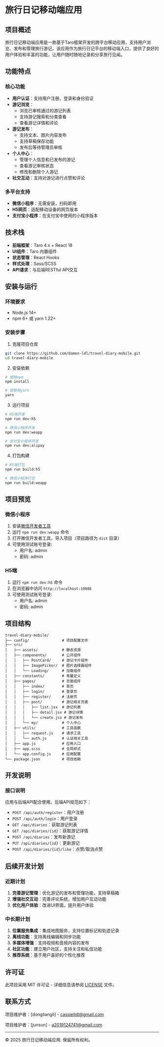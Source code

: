 # 旅行日记移动端应用

## 项目概述

旅行日记移动端应用是一款基于Taro框架开发的跨平台移动应用，支持用户浏览、发布和管理旅行游记。该应用作为旅行日记平台的移动端入口，提供了良好的用户体验和丰富的功能，让用户随时随地记录和分享旅行见闻。

## 功能特点

### 核心功能
- **用户认证**：支持用户注册、登录和身份验证
- **游记浏览**：
  - 浏览已审核通过的游记列表
  - 支持游记搜索和分类查看
  - 查看游记详情和评论
- **游记发布**：
  - 支持文本、图片内容发布
  - 支持草稿保存功能
  - 发布后等待管理员审核
- **个人中心**：
  - 管理个人信息和已发布的游记
  - 查看游记审核状态
  - 修改和删除个人游记
- **社交互动**：支持对游记进行点赞和评论

### 多平台支持
- **微信小程序**：无需安装，扫码即用
- **H5网页**：适配移动设备的网页版本
- **支付宝小程序**：在支付宝中使用的小程序版本

## 技术栈

- **前端框架**：Taro 4.x + React 18
- **UI组件**：Taro 内置组件
- **状态管理**：React Hooks
- **样式处理**：Sass/SCSS
- **API请求**：与后端RESTful API交互

## 安装与运行

### 环境要求
- Node.js 14+
- npm 6+ 或 yarn 1.22+

### 安装步骤

1. 克隆项目仓库
```bash
git clone https://github.com/damon-ldl/travel-diary-mobile.git
cd travel-diary-mobile
```

2. 安装依赖
```bash
# 使用npm
npm install

# 或使用yarn
yarn
```

3. 运行项目
```bash
# H5端开发
npm run dev:h5

# 微信小程序开发
npm run dev:weapp

# 支付宝小程序开发
npm run dev:alipay
```

4. 打包构建
```bash
# H5端打包
npm run build:h5

# 微信小程序打包
npm run build:weapp
```

## 项目预览

### 微信小程序
1. 安装[微信开发者工具](https://developers.weixin.qq.com/miniprogram/dev/devtools/download.html)
2. 运行 `npm run dev:weapp` 命令
3. 打开微信开发者工具，导入项目（项目路径为 `dist` 目录）
4. 可使用测试账号登录:
   - 用户名: admin
   - 密码: admin

### H5端
1. 运行 `npm run dev:h5` 命令
2. 在浏览器中访问 `http://localhost:10086`
3. 可使用测试账号登录:
   - 用户名: admin
   - 密码: admin

## 项目结构

```
travel-diary-mobile/
├── config/               # 项目配置文件
├── src/
│   ├── assets/           # 静态资源
│   ├── components/       # 公共组件
│   │   ├── PostCard/     # 游记卡片组件
│   │   ├── ImagePicker/  # 图片选择器组件
│   │   └── Loading/      # 加载组件
│   ├── constants/        # 常量定义
│   ├── pages/            # 页面组件
│   │   ├── index/        # 首页
│   │   ├── login/        # 登录页
│   │   ├── register/     # 注册页
│   │   ├── post/         # 游记相关页面
│   │   │   ├── list.jsx  # 游记列表
│   │   │   ├── detail.jsx # 游记详情
│   │   │   └── create.jsx # 游记发布
│   │   └── my/           # 个人中心
│   ├── utils/            # 工具函数
│   │   ├── request.js    # 请求工具
│   │   └── auth.js       # 认证相关工具
│   ├── app.js            # 应用入口
│   ├── app.scss          # 全局样式
│   └── app.config.js     # 应用配置
└── package.json          # 项目依赖
```

## 开发说明

### 接口说明

应用与后端API配合使用。后端API规范如下：

- `POST /api/auth/register`：用户注册
- `POST /api/auth/login`：用户登录
- `GET /api/diaries`：获取游记列表
- `GET /api/diaries/{id}`：获取游记详情
- `POST /api/diaries`：发布新游记
- `PUT /api/diaries/{id}`：更新游记
- `POST /api/diaries/{id}/like`：点赞/取消点赞

## 后续开发计划

### 近期计划
1. **完善游记管理**：优化游记的发布和管理功能，支持草稿箱
2. **增强社交互动**：完善评论系统，增加用户互动功能
3. **优化用户体验**：改进UI界面，提升用户体验

### 中长期计划
1. **位置服务集成**：集成地图服务，支持位置标记和轨迹记录
2. **离线功能**：支持离线编辑和同步功能
3. **多媒体增强**：支持视频和音频内容的发布
4. **社区功能**：建立用户社区，支持关注和私信功能
5. **推荐系统**：基于用户喜好的个性化推荐

## 许可证

此项目采用 MIT 许可证 - 详细信息请参阅 [LICENSE](LICENSE) 文件。

## 联系方式

项目维护者：[dongliangli] - [cassielldl@gmail.com](mailto:cassielldl@gmail.com)

项目维护者：[junsun] - [a2019124741@gmail.com](mailto:a2019124741@gmail.com)

---

© 2025 旅行日记移动端应用. 保留所有权利。 